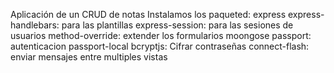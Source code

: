 Aplicación de un CRUD de notas
Instalamos los paqueted: express
express-handlebars: para las plantillas
express-session: para las sesiones de usuarios
method-override: extender los formularios
moongose
passport: autenticacion
passport-local
bcryptjs: Cifrar contraseñas
connect-flash: enviar mensajes entre multiples vistas